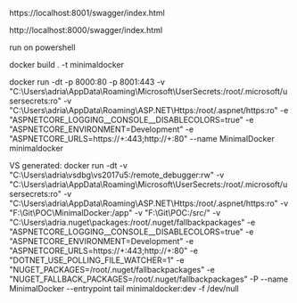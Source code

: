 ﻿https://localhost:8001/swagger/index.html

http://localhost:8000/swagger/index.html

run on powershell

docker build . -t minimaldocker

docker run -dt -p 8000:80 -p 8001:443 -v "C:\Users\adria\AppData\Roaming\Microsoft\UserSecrets:/root/.microsoft/usersecrets:ro" -v "C:\Users\adria\AppData\Roaming\ASP.NET\Https:/root/.aspnet/https:ro"   -e "ASPNETCORE_LOGGING__CONSOLE__DISABLECOLORS=true" -e "ASPNETCORE_ENVIRONMENT=Development" -e "ASPNETCORE_URLS=https://+:443;http://+:80" --name MinimalDocker minimaldocker


VS generated:
docker run -dt -v "C:\Users\adria\vsdbg\vs2017u5:/remote_debugger:rw" -v "C:\Users\adria\AppData\Roaming\Microsoft\UserSecrets:/root/.microsoft/usersecrets:ro" -v "C:\Users\adria\AppData\Roaming\ASP.NET\Https:/root/.aspnet/https:ro" -v "F:\Git\POC\MinimalDocker:/app" -v "F:\Git\POC:/src/" -v "C:\Users\adria\.nuget\packages\:/root/.nuget/fallbackpackages" -e "ASPNETCORE_LOGGING__CONSOLE__DISABLECOLORS=true" -e "ASPNETCORE_ENVIRONMENT=Development" -e "ASPNETCORE_URLS=https://+:443;http://+:80" -e "DOTNET_USE_POLLING_FILE_WATCHER=1" -e "NUGET_PACKAGES=/root/.nuget/fallbackpackages" -e "NUGET_FALLBACK_PACKAGES=/root/.nuget/fallbackpackages" -P --name MinimalDocker --entrypoint tail minimaldocker:dev -f /dev/null 
